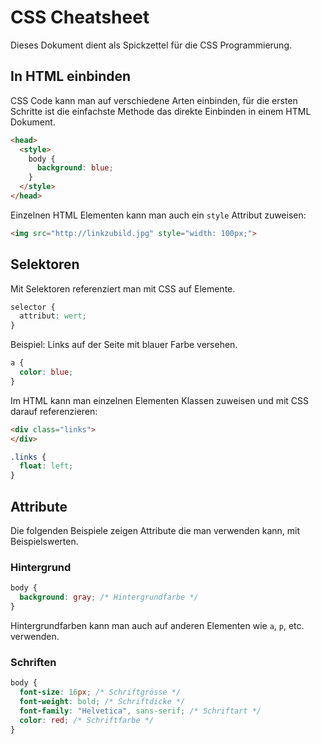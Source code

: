 # CSS Cheatsheet

Dieses Dokument dient als Spickzettel für die CSS Programmierung.

## In HTML einbinden

CSS Code kann man auf verschiedene Arten einbinden, für die ersten Schritte ist die einfachste Methode das direkte Einbinden in einem HTML Dokument.

```html
<head>
  <style>
    body {
      background: blue;
    }
  </style>
</head>
```

Einzelnen HTML Elementen kann man auch ein `style` Attribut zuweisen:

```html
<img src="http://linkzubild.jpg" style="width: 100px;">
```

## Selektoren

Mit Selektoren referenziert man mit CSS auf Elemente.

```css
selector {
  attribut: wert;
}
```

Beispiel: Links auf der Seite mit blauer Farbe versehen.


```css
a {
  color: blue;
}
```

Im HTML kann man einzelnen Elementen Klassen zuweisen und mit CSS darauf referenzieren:

```html
<div class="links">
</div>
```

```css
.links {
  float: left;
}
```

## Attribute

Die folgenden Beispiele zeigen Attribute die man verwenden kann, mit Beispielswerten.

### Hintergrund

```css
body {
  background: gray; /* Hintergrundfarbe */
}
```

Hintergrundfarben kann man auch auf anderen Elementen wie `a`, `p`, etc. verwenden.

### Schriften

```css
body {
  font-size: 16px; /* Schriftgrösse */
  font-weight: bold; /* Schriftdicke */
  font-family: "Helvetica", sans-serif; /* Schriftart */
  color: red; /* Schriftfarbe */
}
```
